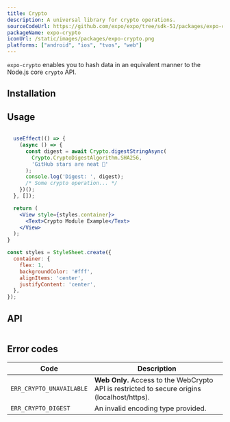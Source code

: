 ```yaml
---
title: Crypto
description: A universal library for crypto operations.
sourceCodeUrl: https://github.com/expo/expo/tree/sdk-51/packages/expo-crypto
packageName: expo-crypto
iconUrl: /static/images/packages/expo-crypto.png
platforms: ["android", "ios", "tvos", "web"]
---
```


`expo-crypto` enables you to hash data in an equivalent manner to the Node.js core `crypto` API.

## Installation

## Usage

```jsx

  useEffect(() => {
    (async () => {
      const digest = await Crypto.digestStringAsync(
        Crypto.CryptoDigestAlgorithm.SHA256,
        'GitHub stars are neat 🌟'
      );
      console.log('Digest: ', digest);
      /* Some crypto operation... */
    })();
  }, []);

  return (
    <View style={styles.container}>
      <Text>Crypto Module Example</Text>
    </View>
  );
}

const styles = StyleSheet.create({
  container: {
    flex: 1,
    backgroundColor: '#fff',
    alignItems: 'center',
    justifyContent: 'center',
  },
});
```

## API

```js

```

## Error codes

| Code                     | Description                                                                                  |
| ------------------------ | -------------------------------------------------------------------------------------------- |
| `ERR_CRYPTO_UNAVAILABLE` | **Web Only.** Access to the WebCrypto API is restricted to secure origins (localhost/https). |
| `ERR_CRYPTO_DIGEST`      | An invalid encoding type provided.                                                           |
